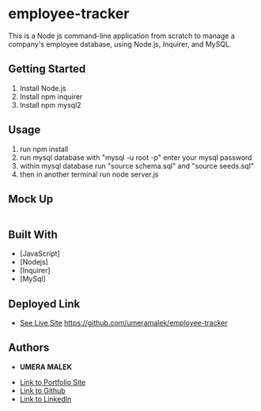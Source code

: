 # employee-tracker
This is a Node js command-line application from scratch to manage a company's employee database, using Node.js, Inquirer, and MySQL.


## Getting Started
1. Install Node.js
2. Install npm inquirer
3. Install npm mysql2

## Usage 
1. run npm install
2. run mysql database with "mysql -u root -p" enter your mysql password 
3. within mysql database run "source schema.sql" and "source seeds.sql"
4. then in another terminal run node server.js

## Mock Up
![]()

## Built With

* [JavaScript]
* [Nodejs]
* [Inquirer] 
* [MySql]

## Deployed Link

* [See Live Site](#) https://github.com/umeramalek/employee-tracker




## Authors

* **UMERA MALEK** 

- [Link to Portfolio Site](https://umeramalek.github.io/)
- [Link to Github](https://github.com/umeramalek)
- [Link to LinkedIn](www.linkedin.com/in/umeramalek)
